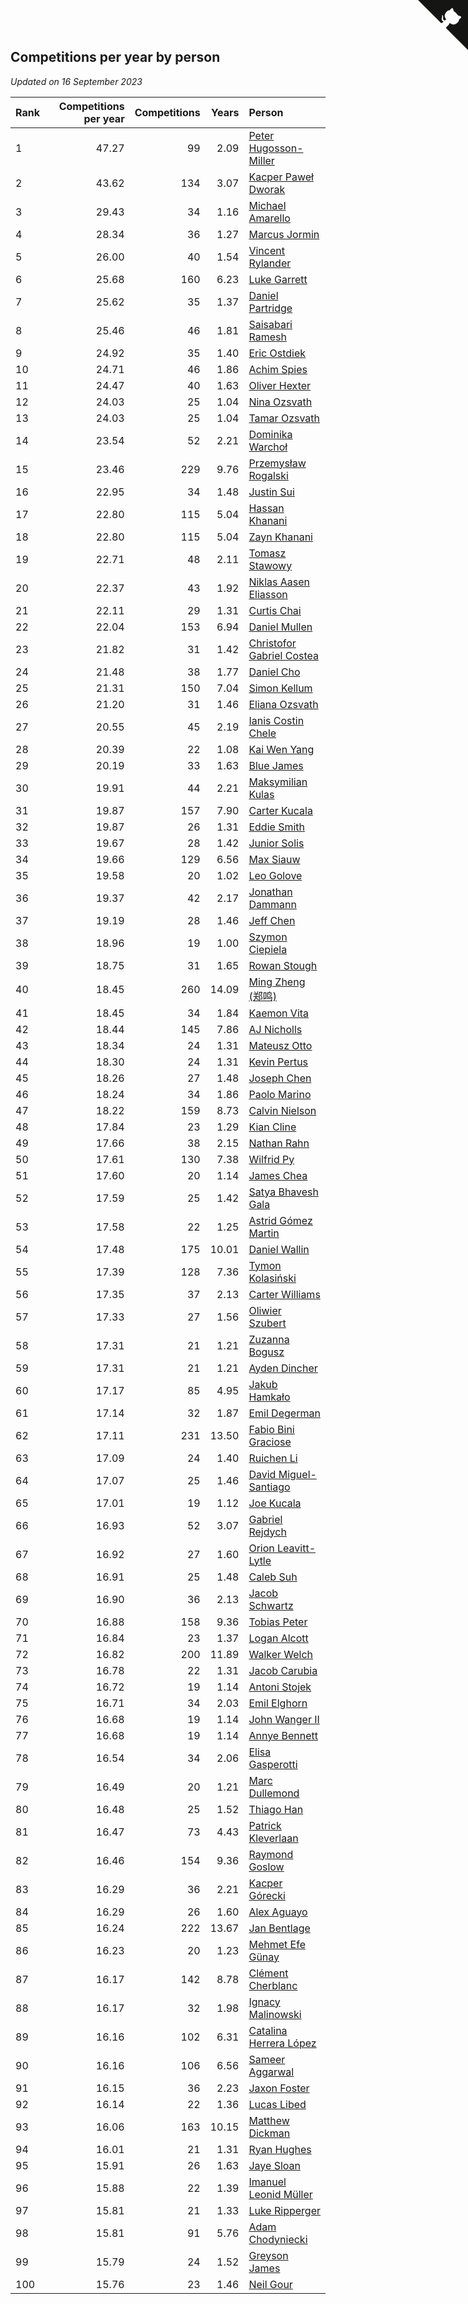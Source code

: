 ## Competitions per year by person

*Updated on 16 September 2023*

| Rank | Competitions per year | Competitions | Years | Person |
| :--- | ---: | ---: | ---: | :--- |
| 1 | 47.27 | 99 | 2.09 | [Peter Hugosson-Miller](https://www.worldcubeassociation.org/persons/2021HUGO01) |
| 2 | 43.62 | 134 | 3.07 | [Kacper Paweł Dworak](https://www.worldcubeassociation.org/persons/2020DWOR01) |
| 3 | 29.43 | 34 | 1.16 | [Michael Amarello](https://www.worldcubeassociation.org/persons/2022AMAR09) |
| 4 | 28.34 | 36 | 1.27 | [Marcus Jormin](https://www.worldcubeassociation.org/persons/2022JORM01) |
| 5 | 26.00 | 40 | 1.54 | [Vincent Rylander](https://www.worldcubeassociation.org/persons/2022RYLA01) |
| 6 | 25.68 | 160 | 6.23 | [Luke Garrett](https://www.worldcubeassociation.org/persons/2017GARR05) |
| 7 | 25.62 | 35 | 1.37 | [Daniel Partridge](https://www.worldcubeassociation.org/persons/2022PART02) |
| 8 | 25.46 | 46 | 1.81 | [Saisabari Ramesh](https://www.worldcubeassociation.org/persons/2021RAME01) |
| 9 | 24.92 | 35 | 1.40 | [Eric Ostdiek](https://www.worldcubeassociation.org/persons/2022OSTD01) |
| 10 | 24.71 | 46 | 1.86 | [Achim Spies](https://www.worldcubeassociation.org/persons/2021SPIE01) |
| 11 | 24.47 | 40 | 1.63 | [Oliver Hexter](https://www.worldcubeassociation.org/persons/2022HEXT01) |
| 12 | 24.03 | 25 | 1.04 | [Nina Ozsvath](https://www.worldcubeassociation.org/persons/2022OZSV03) |
| 13 | 24.03 | 25 | 1.04 | [Tamar Ozsvath](https://www.worldcubeassociation.org/persons/2022OZSV04) |
| 14 | 23.54 | 52 | 2.21 | [Dominika Warchoł](https://www.worldcubeassociation.org/persons/2021WARC01) |
| 15 | 23.46 | 229 | 9.76 | [Przemysław Rogalski](https://www.worldcubeassociation.org/persons/2013ROGA02) |
| 16 | 22.95 | 34 | 1.48 | [Justin Sui](https://www.worldcubeassociation.org/persons/2022SUIJ01) |
| 17 | 22.80 | 115 | 5.04 | [Hassan Khanani](https://www.worldcubeassociation.org/persons/2018KHAN26) |
| 18 | 22.80 | 115 | 5.04 | [Zayn Khanani](https://www.worldcubeassociation.org/persons/2018KHAN28) |
| 19 | 22.71 | 48 | 2.11 | [Tomasz Stawowy](https://www.worldcubeassociation.org/persons/2021STAW01) |
| 20 | 22.37 | 43 | 1.92 | [Niklas Aasen Eliasson](https://www.worldcubeassociation.org/persons/2021ELIA01) |
| 21 | 22.11 | 29 | 1.31 | [Curtis Chai](https://www.worldcubeassociation.org/persons/2022CHAI02) |
| 22 | 22.04 | 153 | 6.94 | [Daniel Mullen](https://www.worldcubeassociation.org/persons/2016MULL04) |
| 23 | 21.82 | 31 | 1.42 | [Christofor Gabriel Costea](https://www.worldcubeassociation.org/persons/2022COST03) |
| 24 | 21.48 | 38 | 1.77 | [Daniel Cho](https://www.worldcubeassociation.org/persons/2021CHOD01) |
| 25 | 21.31 | 150 | 7.04 | [Simon Kellum](https://www.worldcubeassociation.org/persons/2016KELL12) |
| 26 | 21.20 | 31 | 1.46 | [Eliana Ozsvath](https://www.worldcubeassociation.org/persons/2022OZSV01) |
| 27 | 20.55 | 45 | 2.19 | [Ianis Costin Chele](https://www.worldcubeassociation.org/persons/2021CHEL01) |
| 28 | 20.39 | 22 | 1.08 | [Kai Wen Yang](https://www.worldcubeassociation.org/persons/2022YANG19) |
| 29 | 20.19 | 33 | 1.63 | [Blue James](https://www.worldcubeassociation.org/persons/2022JAME01) |
| 30 | 19.91 | 44 | 2.21 | [Maksymilian Kulas](https://www.worldcubeassociation.org/persons/2021KULA02) |
| 31 | 19.87 | 157 | 7.90 | [Carter Kucala](https://www.worldcubeassociation.org/persons/2015KUCA01) |
| 32 | 19.87 | 26 | 1.31 | [Eddie Smith](https://www.worldcubeassociation.org/persons/2022SMIT20) |
| 33 | 19.67 | 28 | 1.42 | [Junior Solis](https://www.worldcubeassociation.org/persons/2022SOLI03) |
| 34 | 19.66 | 129 | 6.56 | [Max Siauw](https://www.worldcubeassociation.org/persons/2017SIAU02) |
| 35 | 19.58 | 20 | 1.02 | [Leo Golove](https://www.worldcubeassociation.org/persons/2022GOLO02) |
| 36 | 19.37 | 42 | 2.17 | [Jonathan Dammann](https://www.worldcubeassociation.org/persons/2021DAMM01) |
| 37 | 19.19 | 28 | 1.46 | [Jeff Chen](https://www.worldcubeassociation.org/persons/2022CHEN19) |
| 38 | 18.96 | 19 | 1.00 | [Szymon Ciepiela](https://www.worldcubeassociation.org/persons/2022CIEP01) |
| 39 | 18.75 | 31 | 1.65 | [Rowan Stough](https://www.worldcubeassociation.org/persons/2022STOU01) |
| 40 | 18.45 | 260 | 14.09 | [Ming Zheng (郑鸣)](https://www.worldcubeassociation.org/persons/2009ZHEN11) |
| 41 | 18.45 | 34 | 1.84 | [Kaemon Vita](https://www.worldcubeassociation.org/persons/2021VITA01) |
| 42 | 18.44 | 145 | 7.86 | [AJ Nicholls](https://www.worldcubeassociation.org/persons/2015NICH04) |
| 43 | 18.34 | 24 | 1.31 | [Mateusz Otto](https://www.worldcubeassociation.org/persons/2022OTTO01) |
| 44 | 18.30 | 24 | 1.31 | [Kevin Pertus](https://www.worldcubeassociation.org/persons/2022PERT01) |
| 45 | 18.26 | 27 | 1.48 | [Joseph Chen](https://www.worldcubeassociation.org/persons/2022CHEN16) |
| 46 | 18.24 | 34 | 1.86 | [Paolo Marino](https://www.worldcubeassociation.org/persons/2021MARI04) |
| 47 | 18.22 | 159 | 8.73 | [Calvin Nielson](https://www.worldcubeassociation.org/persons/2014NIEL03) |
| 48 | 17.84 | 23 | 1.29 | [Kian Cline](https://www.worldcubeassociation.org/persons/2022CLIN01) |
| 49 | 17.66 | 38 | 2.15 | [Nathan Rahn](https://www.worldcubeassociation.org/persons/2021RAHN01) |
| 50 | 17.61 | 130 | 7.38 | [Wilfrid Py](https://www.worldcubeassociation.org/persons/2016PYWI01) |
| 51 | 17.60 | 20 | 1.14 | [James Chea](https://www.worldcubeassociation.org/persons/2022CHEA05) |
| 52 | 17.59 | 25 | 1.42 | [Satya Bhavesh Gala](https://www.worldcubeassociation.org/persons/2022GALA03) |
| 53 | 17.58 | 22 | 1.25 | [Astrid Gómez Martin](https://www.worldcubeassociation.org/persons/2022MART26) |
| 54 | 17.48 | 175 | 10.01 | [Daniel Wallin](https://www.worldcubeassociation.org/persons/2013WALL03) |
| 55 | 17.39 | 128 | 7.36 | [Tymon Kolasiński](https://www.worldcubeassociation.org/persons/2016KOLA02) |
| 56 | 17.35 | 37 | 2.13 | [Carter Williams](https://www.worldcubeassociation.org/persons/2021WILL06) |
| 57 | 17.33 | 27 | 1.56 | [Oliwier Szubert](https://www.worldcubeassociation.org/persons/2022SZUB01) |
| 58 | 17.31 | 21 | 1.21 | [Zuzanna Bogusz](https://www.worldcubeassociation.org/persons/2022BOGU01) |
| 59 | 17.31 | 21 | 1.21 | [Ayden Dincher](https://www.worldcubeassociation.org/persons/2022DINC01) |
| 60 | 17.17 | 85 | 4.95 | [Jakub Hamkało](https://www.worldcubeassociation.org/persons/2018HAMK01) |
| 61 | 17.14 | 32 | 1.87 | [Emil Degerman](https://www.worldcubeassociation.org/persons/2021DEGE01) |
| 62 | 17.11 | 231 | 13.50 | [Fabio Bini Graciose](https://www.worldcubeassociation.org/persons/2010GRAC02) |
| 63 | 17.09 | 24 | 1.40 | [Ruichen Li](https://www.worldcubeassociation.org/persons/2022LIRU02) |
| 64 | 17.07 | 25 | 1.46 | [David Miguel-Santiago](https://www.worldcubeassociation.org/persons/2022MIGU02) |
| 65 | 17.01 | 19 | 1.12 | [Joe Kucala](https://www.worldcubeassociation.org/persons/2022KUCA01) |
| 66 | 16.93 | 52 | 3.07 | [Gabriel Rejdych](https://www.worldcubeassociation.org/persons/2020REJD01) |
| 67 | 16.92 | 27 | 1.60 | [Orion Leavitt-Lytle](https://www.worldcubeassociation.org/persons/2022LEAV01) |
| 68 | 16.91 | 25 | 1.48 | [Caleb Suh](https://www.worldcubeassociation.org/persons/2022SUHC01) |
| 69 | 16.90 | 36 | 2.13 | [Jacob Schwartz](https://www.worldcubeassociation.org/persons/2021SCHW01) |
| 70 | 16.88 | 158 | 9.36 | [Tobias Peter](https://www.worldcubeassociation.org/persons/2014PETE03) |
| 71 | 16.84 | 23 | 1.37 | [Logan Alcott](https://www.worldcubeassociation.org/persons/2022ALCO02) |
| 72 | 16.82 | 200 | 11.89 | [Walker Welch](https://www.worldcubeassociation.org/persons/2011WELC01) |
| 73 | 16.78 | 22 | 1.31 | [Jacob Carubia](https://www.worldcubeassociation.org/persons/2022CARU02) |
| 74 | 16.72 | 19 | 1.14 | [Antoni Stojek](https://www.worldcubeassociation.org/persons/2022STOJ03) |
| 75 | 16.71 | 34 | 2.03 | [Emil Elghorn](https://www.worldcubeassociation.org/persons/2021ELGH01) |
| 76 | 16.68 | 19 | 1.14 | [John Wanger II](https://www.worldcubeassociation.org/persons/2022WANG39) |
| 77 | 16.68 | 19 | 1.14 | [Annye Bennett](https://www.worldcubeassociation.org/persons/2022BENN11) |
| 78 | 16.54 | 34 | 2.06 | [Elisa Gasperotti](https://www.worldcubeassociation.org/persons/2021GASP01) |
| 79 | 16.49 | 20 | 1.21 | [Marc Dullemond](https://www.worldcubeassociation.org/persons/2022DULL01) |
| 80 | 16.48 | 25 | 1.52 | [Thiago Han](https://www.worldcubeassociation.org/persons/2022HANT01) |
| 81 | 16.47 | 73 | 4.43 | [Patrick Kleverlaan](https://www.worldcubeassociation.org/persons/2019KLEV01) |
| 82 | 16.46 | 154 | 9.36 | [Raymond Goslow](https://www.worldcubeassociation.org/persons/2014GOSL01) |
| 83 | 16.29 | 36 | 2.21 | [Kacper Górecki](https://www.worldcubeassociation.org/persons/2021GORE01) |
| 84 | 16.29 | 26 | 1.60 | [Alex Aguayo](https://www.worldcubeassociation.org/persons/2022AGUA01) |
| 85 | 16.24 | 222 | 13.67 | [Jan Bentlage](https://www.worldcubeassociation.org/persons/2010BENT01) |
| 86 | 16.23 | 20 | 1.23 | [Mehmet Efe Günay](https://www.worldcubeassociation.org/persons/2022GUNA05) |
| 87 | 16.17 | 142 | 8.78 | [Clément Cherblanc](https://www.worldcubeassociation.org/persons/2014CHER05) |
| 88 | 16.17 | 32 | 1.98 | [Ignacy Malinowski](https://www.worldcubeassociation.org/persons/2021MALI02) |
| 89 | 16.16 | 102 | 6.31 | [Catalina Herrera López](https://www.worldcubeassociation.org/persons/2017LOPE31) |
| 90 | 16.16 | 106 | 6.56 | [Sameer Aggarwal](https://www.worldcubeassociation.org/persons/2017AGGA01) |
| 91 | 16.15 | 36 | 2.23 | [Jaxon Foster](https://www.worldcubeassociation.org/persons/2021FOST01) |
| 92 | 16.14 | 22 | 1.36 | [Lucas Libed](https://www.worldcubeassociation.org/persons/2022LIBE02) |
| 93 | 16.06 | 163 | 10.15 | [Matthew Dickman](https://www.worldcubeassociation.org/persons/2013DICK01) |
| 94 | 16.01 | 21 | 1.31 | [Ryan Hughes](https://www.worldcubeassociation.org/persons/2022HUGH04) |
| 95 | 15.91 | 26 | 1.63 | [Jaye Sloan](https://www.worldcubeassociation.org/persons/2022SLOA01) |
| 96 | 15.88 | 22 | 1.39 | [Imanuel Leonid Müller](https://www.worldcubeassociation.org/persons/2022MULL02) |
| 97 | 15.81 | 21 | 1.33 | [Luke Ripperger](https://www.worldcubeassociation.org/persons/2022RIPP01) |
| 98 | 15.81 | 91 | 5.76 | [Adam Chodyniecki](https://www.worldcubeassociation.org/persons/2017CHOD02) |
| 99 | 15.79 | 24 | 1.52 | [Greyson James](https://www.worldcubeassociation.org/persons/2022JAME02) |
| 100 | 15.76 | 23 | 1.46 | [Neil Gour](https://www.worldcubeassociation.org/persons/2022GOUR01) |


<a href="https://github.com/JustinTimeCuber/wca_statistics" class="github-corner" aria-label="View source on Github"><svg width="80" height="80" viewBox="0 0 250 250" style="fill:#151513; color:#fff; position: absolute; top: 0; border: 0; right: 0;" aria-hidden="true"><path d="M0,0 L115,115 L130,115 L142,142 L250,250 L250,0 Z"></path><path d="M128.3,109.0 C113.8,99.7 119.0,89.6 119.0,89.6 C122.0,82.7 120.5,78.6 120.5,78.6 C119.2,72.0 123.4,76.3 123.4,76.3 C127.3,80.9 125.5,87.3 125.5,87.3 C122.9,97.6 130.6,101.9 134.4,103.2" fill="currentColor" style="transform-origin: 130px 106px;" class="octo-arm"></path><path d="M115.0,115.0 C114.9,115.1 118.7,116.5 119.8,115.4 L133.7,101.6 C136.9,99.2 139.9,98.4 142.2,98.6 C133.8,88.0 127.5,74.4 143.8,58.0 C148.5,53.4 154.0,51.2 159.7,51.0 C160.3,49.4 163.2,43.6 171.4,40.1 C171.4,40.1 176.1,42.5 178.8,56.2 C183.1,58.6 187.2,61.8 190.9,65.4 C194.5,69.0 197.7,73.2 200.1,77.6 C213.8,80.2 216.3,84.9 216.3,84.9 C212.7,93.1 206.9,96.0 205.4,96.6 C205.1,102.4 203.0,107.8 198.3,112.5 C181.9,128.9 168.3,122.5 157.7,114.1 C157.9,116.9 156.7,120.9 152.7,124.9 L141.0,136.5 C139.8,137.7 141.6,141.9 141.8,141.8 Z" fill="currentColor" class="octo-body"></path></svg></a><style>.github-corner:hover .octo-arm{animation:octocat-wave 560ms ease-in-out}@keyframes octocat-wave{0%,100%{transform:rotate(0)}20%,60%{transform:rotate(-25deg)}40%,80%{transform:rotate(10deg)}}@media (max-width:500px){.github-corner:hover .octo-arm{animation:none}.github-corner .octo-arm{animation:octocat-wave 560ms ease-in-out}}</style>
